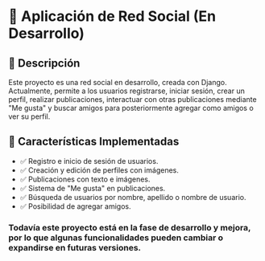 # 📌 Aplicación de Red Social (En Desarrollo)

## 📖 Descripción  
Este proyecto es una red social en desarrollo, creada con Django. Actualmente, permite a los usuarios registrarse, iniciar sesión, crear un perfil, realizar publicaciones, interactuar con otras publicaciones mediante "Me gusta" y buscar amigos para posteriormente agregar como amigos o ver su perfil.  

## 🚀 Características Implementadas  
- ✅ Registro e inicio de sesión de usuarios.  
- ✅ Creación y edición de perfiles con imágenes.  
- ✅ Publicaciones con texto e imágenes.  
- ✅ Sistema de "Me gusta" en publicaciones.  
- ✅ Búsqueda de usuarios por nombre, apellido o nombre de usuario.  
- ✅ Posibilidad de agregar amigos.  

### Todavía este proyecto está en la fase de desarrollo y mejora, por lo que algunas funcionalidades pueden cambiar o expandirse en futuras versiones.  
